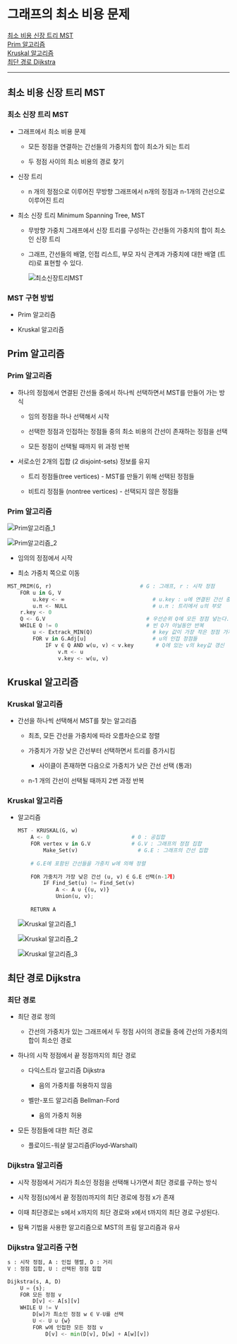 # 그래프의 최소 비용 문제

[최소 비용 신장 트리 MST](#최소-비용-신장-트리-mst)   
[Prim 알고리즘](#prim-알고리즘)   
[Kruskal 알고리즘](#kruskal-알고리즘)   
[최단 경로 Dijkstra](#최단-경로-dijkstra)   

---


## 최소 비용 신장 트리 MST

### 최소 신장 트리 MST

- 그래프에서 최소 비용 문제
    - 모든 정점을 연결하는 간선들의 가중치의 합이 최소가 되는 트리
    
	- 두 정점 사이의 최소 비용의 경로 찾기

- 신장 트리
    - n 개의 정점으로 이루어진 무방향 그래프에서 n개의 정점과 n-1개의 간선으로 이루어진 트리

- 최소 신장 트리 Minimum Spanning Tree, MST
    - 무방향 가중치 그래프에서 신장 트리를 구성하는 간선들의 가중치의 합이 최소인 신장 트리
    
	- 그래프, 간선들의 배열, 인접 리스트, 부모 자식 관계과 가중치에 대한 배열 (트리)로 표현할 수 있다.
        
        ![최소신장트리MST](./images/최소신장트리mst.png)
        

### MST 구현 방법

- Prim 알고리즘

- Kruskal 알고리즘

## Prim 알고리즘

### Prim 알고리즘

- 하나의 정점에서 연결된 간선들 중에서 하나씩 선택하면서 MST를 만들어 가는 방식
    - 임의 정점을 하나 선택해서 시작
    
	- 선택한 정점과 인접하는 정점들 중의 최소 비용의 간선이 존재하는 정점을 선택
    
	- 모든 정점이 선택될 때까지 위 과정 반복

- 서로소인 2개의 집합 (2 disjoint-sets) 정보를 유지
    - 트리 정점들(tree vertices) - MST를 만들기 위해 선택된 정점들
    
	- 비트리 정점들 (nontree vertices) - 선택되지 않은 정점들

### Prim 알고리즘

![Prim알고리즘_1](./images/prim_1.png)

![Prim알고리즘_2](./images/prim_2.png)

- 임의의 정점에서 시작

- 최소 가중치 쪽으로 이동

```python
MST_PRIM(G, r)                            # G : 그래프, r : 시작 정점
	FOR u in G, V
		u.key <- ∞                            # u.key : u에 연결된 간선 중 최소 가중치
		u.π <- NULL                           # u.π : 트리에서 u의 부모
	r.key <- 0
	Q <- G.V                                # 우선순위 Q에 모든 정점 넣는다.
	WHILE Q != 0                            # 빈 Q가 아닐동안 반복
		u <- Extrack_MIN(Q)                   # key 값이 가장 작은 정점 가져오기
		FOR v in G.Adj[u]                     # u의 인접 정점들
			IF v ∈ Q AND w(u, v) < v.key       # Q에 있는 v의 key값 갱신
				v.π <- u
				v.key <- w(u, v)
```

## Kruskal 알고리즘

### Kruskal 알고리즘

- 간선을 하나씩 선택해서 MST를 찾는 알고리즘
    - 최초, 모든 간선을 가중치에 따라 오름차순으로 정렬
    
	- 가중치가 가장 낮은 간선부터 선택하면서 트리를 증가시킴
        - 사이클이 존재하면 다음으로 가중치가 낮은 간선 선택 (통과)
    
	- n-1 개의 간선이 선택될 때까지 2번 과정 반복

### Kruskal 알고리즘

- 알고리즘
    
    ```python
    MST - KRUSKAL(G, w)
    	A <- 0                          # 0 : 공집합
    	FOR vertex v in G.V             # G.V : 그래프의 정점 집합
    		Make_Set(v)                   # G.E : 그래프의 간선 집합
    	
    	# G.E에 포함된 간선들을 가중치 w에 의해 정렬
    	
    	FOR 가중치가 가장 낮은 간선 (u, v) ∈ G.E 선택(n-1개)
    		IF Find_Set(u) != Find_Set(v)
    			A <- A ∪ {(u, v)}
    			Union(u, v);
    	
    	RETURN A
    ```
    
    ![Kruskal 알고리즘_1](./images/kruskal_1.png)

    ![Kruskal 알고리즘_2](./images/kruskal_2.png)

    ![Kruskal 알고리즘_3](./images/kruskal_3.png)

## 최단 경로 Dijkstra

### 최단 경로

- 최단 경로 정의
    - 간선의 가중치가 있는 그래프에서 두 정점 사이의 경로들 중에 간선의 가중치의 합이 최소인 경로

- 하나의 시작 정점에서 끝 정점까지의 최단 경로
    - 다익스트라 알고리즘 Dijkstra
        - 음의 가중치를 허용하지 않음
    
	- 벨만-포드 알고리즘 Bellman-Ford
        - 음의 가중치 허용

- 모든 정점들에 대한 최단 경로
    - 플로이드-워샬 알고리즘(Floyd-Warshall)

### Dijkstra 알고리즘

- 시작 정점에서 거리가 최소인 정점을 선택해 나가면서 최단 경로를 구하는 방식

- 시작 정점(s)에서 끝 정점(t)까지의 최단 경로에 정점 x가 존재

- 이때 최단경로는 s에서 x까지의 최단 경로와 x에서 t까지의 최단 경로 구성된다.

- 탐욕 기법을 사용한 알고리즘으로 MST의 프림 알고리즘과 유사

### Dijkstra 알고리즘 구현

```python
s : 시작 정점, A : 인접 행렬, D : 거리
V : 정점 집합, U : 선택된 정점 집합

Dijkstra(s, A, D)
	U = {s};
	FOR 모든 정점 v
		D[v] <- A[s][v]
	WHILE U != V
		D[w]가 최소인 정점 w ∈ V-U를 선택
		U <- U ∪ {w}
		FOR w에 인접한 모든 정점 v
			D[v] <- min(D[v], D[w] + A[w][v])
```